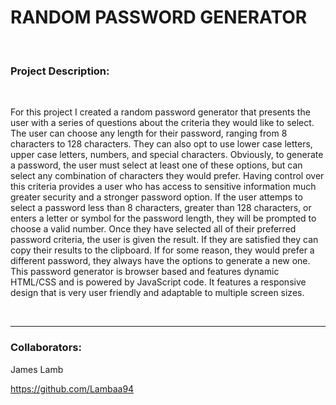 
# RANDOM PASSWORD GENERATOR
&nbsp;






### Project Description:

&nbsp;

For this project I created a random password generator that presents the user with a series of questions about the criteria they would like to select. The user can choose any length for their password, ranging from 8 characters to 128 characters. They can also opt to use lower case letters, upper case letters, numbers, and special characters. Obviously, to generate a password, the user must select at least one of these options, but can select any combination of characters they would prefer. Having control over this criteria provides a user who has access to sensitive information much greater security and a stronger password option. If the user attemps to select a password less than 8 characters, greater than 128 characters, or enters a letter or symbol for the password length, they will be prompted to choose a valid number. Once they have selected all of their preferred password criteria, the user is given the result. If they are satisfied they can copy their results to the clipboard. If for some reason, they would prefer a different password, they always have the options to generate a new one. This password generator is browser based and features dynamic HTML/CSS and is powered by JavaScript code. It features a responsive design that is very user friendly and adaptable to multiple screen sizes.







&nbsp;

-------------------
### Collaborators:
James Lamb
&nbsp;

https://github.com/Lambaa94 

    





